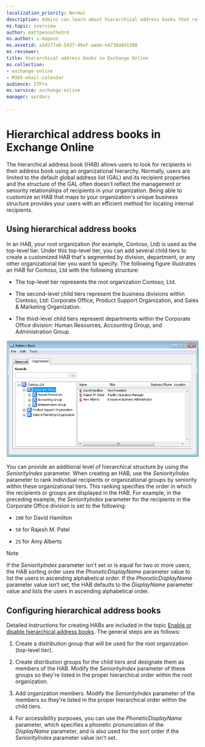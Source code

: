 ```yaml
---
localization_priority: Normal
description: Admins can learn about hierarchical address books that reflect the organization hierarchy in the address book in Exchange Online.
ms.topic: overview
author: mattpennathe3rd
ms.author: v-mapenn
ms.assetid: a1d277a0-5437-40af-aade-e4730a0d1308
ms.reviewer: 
title: Hierarchical address books in Exchange Online
ms.collection: 
- exchange-online
- M365-email-calendar
audience: ITPro
ms.service: exchange-online
manager: serdars

---
```


# Hierarchical address books in Exchange Online

The hierarchical address book (HAB) allows users to look for recipients in their address book using an organizational hierarchy. Normally, users are limited to the default global address list (GAL) and its recipient properties and the structure of the GAL often doesn't reflect the management or seniority relationships of recipients in your organization. Being able to customize an HAB that maps to your organization's unique business structure provides your users with an efficient method for locating internal recipients.

## Using hierarchical address books

In an HAB, your root organization (for example, Contoso, Ltd) is used as the top-level tier. Under this top-level tier, you can add several child tiers to create a customized HAB that's segmented by division, department, or any other organizational tier you want to specify. The following figure illustrates an HAB for Contoso, Ltd with the following structure:

- The top-level tier represents the root organization Contoso, Ltd.

- The second-level child tiers represent the business divisions within Contoso, Ltd: Corporate Office, Product Support Organization, and Sales & Marketing Organization.

- The third-level child tiers represent departments within the Corporate Office division: Human Resources, Accounting Group, and Administration Group.

![Hierarchical Address Book dialog](../../media/ITPro_Mailbox_HABDisplay.gif)

You can provide an additional level of hierarchical structure by using the _SeniorityIndex_ parameter. When creating an HAB, use the _SeniorityIndex_ parameter to rank individual recipients or organizational groups by seniority within these organizational tiers. This ranking specifies the order in which the recipients or groups are displayed in the HAB. For example, in the preceding example, the _SeniorityIndex_ parameter for the recipients in the Corporate Office division is set to the following:

- `100` for David Hamilton

- `50` for Rajesh M. Patel

- `25` for Amy Alberts

> [!NOTE]
> If the _SeniorityIndex_ parameter isn't set or is equal for two or more users, the HAB sorting order uses the _PhoneticDisplayName_ parameter value to list the users in ascending alphabetical order. If the _PhoneticDisplayName_ parameter value isn't set, the HAB defaults to the _DisplayName_ parameter value and lists the users in ascending alphabetical order.

## Configuring hierarchical address books

Detailed instructions for creating HABs are included in the topic [Enable or disable hierarchical address books](enable-or-disable-hierarchical-address-books.md). The general steps are as follows:

1. Create a distribution group that will be used for the root organization (top-level tier).

2. Create distribution groups for the child tiers and designate them as members of the HAB. Modify the _SeniorityIndex_ parameter of these groups so they're listed in the proper hierarchical order within the root organization.

3. Add organization members. Modify the _SeniorityIndex_ parameter of the members so they're listed in the proper hierarchical order within the child tiers.

4. For accessibility purposes, you can use the _PhoneticDisplayName_ parameter, which specifies a phonetic pronunciation of the _DisplayName_ parameter, and is also used for the sort order if the _SeniorityIndex_ parameter value isn't set.
